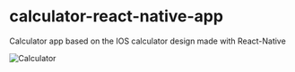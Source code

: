 # calculator-react-native-app
Calculator app based on the IOS calculator design made with React-Native


![Calculator](https://github.com/CarolinaChavezDavid/calculator-react-native-app/assets/77591347/1fe0d320-6964-4148-95d1-d133ee283ec3)

